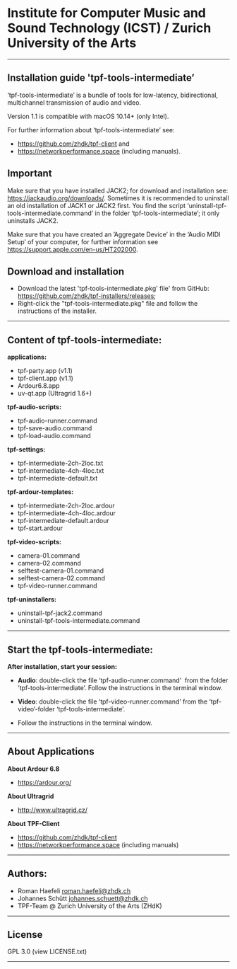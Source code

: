 # Institute for Computer Music and Sound Technology (ICST) / Zurich University of the Arts

-----

## Installation guide 'tpf-tools-intermediate’

‘tpf-tools-intermediate’ is a bundle of tools for low-latency, bidirectional, multichannel transmission of audio and video.

Version 1.1 is compatible with macOS 10.14+ (only Intel).

For further information about ‘tpf-tools-intermediate’ see: 
* https://github.com/zhdk/tpf-client and
* https://networkperformance.space (including manuals).



## Important

Make sure that you have installed JACK2; for download and installation see: https://jackaudio.org/downloads/. Sometimes it is recommended to uninstall an old installation of JACK1 or JACK2 first. You find the script ‘uninstall-tpf-tools-intermediate.command’ in the folder ‘tpf-tools-intermediate’; it only uninstalls JACK2.

Make sure that you have created an ’Aggregate Device’ in the ‘Audio MIDI Setup’ of your computer, for further information see <https://support.apple.com/en-us/HT202000>.



## Download and installation 

* Download the latest 'tpf-tools-intermediate.pkg' file' from GitHub: https://github.com/zhdk/tpf-installers/releases;
* Right-click the "tpf-tools-intermediate.pkg" file and follow the instructions of the installer.

-----


## Content of tpf-tools-intermediate:

**applications:**

  - tpf-party.app (v1.1)
  - tpf-client.app (v1.1)
  - Ardour6.8.app
  - uv-qt.app (Ultragrid 1.6+)

**tpf-audio-scripts:**

  - tpf-audio-runner.command
  - tpf-save-audio.command
  - tpf-load-audio.command
 
**tpf-settings:**

  - tpf-intermediate-2ch-2loc.txt
  - tpf-intermediate-4ch-4loc.txt
  - tpf-intermediate-default.txt

**tpf-ardour-templates:**

  - tpf-intermediate-2ch-2loc.ardour
  - tpf-intermediate-4ch-4loc.ardour
  - tpf-intermediate-default.ardour
  - tpf-start.ardour

**tpf-video-scripts:**

  - camera-01.command
  - camera-02.command
  - selftest-camera-01.command
  - selftest-camera-02.command
  - tpf-video-runner.command

**tpf-uninstallers:**

  - uninstall-tpf-jack2.command
  - uninstall-tpf-tools-intermediate.command

----

## Start the tpf-tools-intermediate:


**After installation, start your session:**

- __Audio__: double-click the file ‘tpf-audio-runner.command’ 
  from the folder ’tpf-tools-intermediate’. Follow the instructions in the terminal window.

- __Video__: double-click the file ‘tpf-video-runner.command’ from the ‘tpf-video’-folder ‘tpf-tools-intermediate’. 

- Follow the instructions in the terminal window.

-----

## About Applications

**About Ardour 6.8**
* <https://ardour.org/>
 
**About Ultragrid**
* <http://www.ultragrid.cz/>

**About TPF-Client**
* <https://github.com/zhdk/tpf-client>
* <https://networkperformance.space> (including manuals)

----

## Authors:

* Roman Haefeli <roman.haefeli@zhdk.ch>
* Johannes Schütt <johannes.schuett@zhdk.ch>
* TPF-Team @ Zurich University of the Arts (ZHdK)

-----

## License

GPL 3.0 (view LICENSE.txt)

-----

